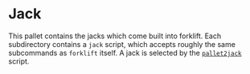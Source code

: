 # Jack

This pallet contains the jacks which come built into forklift.
Each subdirectory contains a `jack` script, which accepts roughly the same subcommands as `forklift` itself.
A jack is selected by the [`pallet2jack`](../common/pallet2jack) script.
